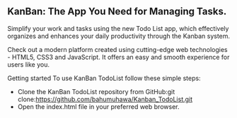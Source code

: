 ## KanBan: The App You Need for Managing Tasks.

Simplify your work and tasks using the new Todo List app, which effectively organizes and enhances your daily productivity through the Kanban system.

Check out a modern platform created using cutting-edge web technologies - HTML5, CSS3 and JavaScript. It offers an easy and smooth experience for users like you.

Getting started To use KanBan TodoList follow these simple steps:

- Clone the KanBan TodoList repository from GitHub:git clone:https://github.com/bahumuhawa/Kanban_TodoList.git
- Open the index.html file in your preferred web browser.

